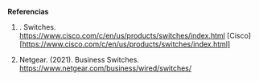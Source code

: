 **Referencias**

1. . Switches. https://www.cisco.com/c/en/us/products/switches/index.html [Cisco][https://www.cisco.com/c/en/us/products/switches/index.html]

2. Netgear. (2021). Business Switches. https://www.netgear.com/business/wired/switches/
